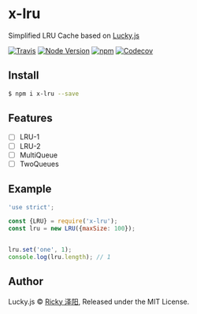 # x-lru
Simplified LRU Cache based on [Lucky.js](https://github.com/rickyes/lucky.js)

[![Travis](https://img.shields.io/travis/rickyes/x-lru.svg?style=for-the-badge)](https://travis-ci.org/rickyes/x-lru)
[![Node Version](https://img.shields.io/badge/node-%3E=9.0.0-brightgreen.svg?longCache=true&style=for-the-badge)](https://www.npmjs.com/package/x-lru)
[![npm](https://img.shields.io/npm/v/x-lru.svg?style=for-the-badge)](https://www.npmjs.com/package/x-lru)
[![Codecov](https://img.shields.io/codecov/c/github/rickyes/x-lru/master.svg?style=for-the-badge)](https://codecov.io/gh/rickyes/x-lru)

## Install

``` bash
$ npm i x-lru --save
```

## Features
- [ ] LRU-1
- [ ] LRU-2
- [ ] MultiQueue
- [ ] TwoQueues

## Example

``` js
'use strict';

const {LRU} = require('x-lru');
const lru = new LRU({maxSize: 100});


lru.set('one', 1);
console.log(lru.length); // 1
```

## Author
Lucky.js © [Ricky 泽阳](https://github.com/rickyes), Released under the MIT License.  
